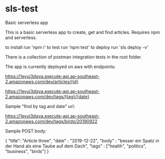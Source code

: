# sls-test
Basic serverless app

This is a basic serverless app to create, get and find articles. 
Requires npm and serverless.

to install run 'npm i'
to test run 'npm test'
to deploy run 'sls deploy -v'

There is a collection of postman integration tests in the root folder.

The app is currently deployed on aws with endpoints:

https://1eyuj3dqva.execute-api.ap-southeast-2.amazonaws.com/dev/articles/{id}

https://1eyuj3dqva.execute-api.ap-southeast-2.amazonaws.com/dev/tags/{tag}/{date}

Sample "find by tag and date" url:

https://1eyuj3dqva.execute-api.ap-southeast-2.amazonaws.com/dev/tags/birds/20190922


Sample POST body:

{
  "title": "Article three",
  "date" : "2019-12-22",
  "body" : "besser ein Spatz in der Hand als eine Taube auf dem Dach",
  "tags" : ["health", "politics", "business", "birds"]
}

